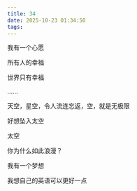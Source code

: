```yaml
---
title: 34
date: 2025-10-23 01:34:50
tags:
---
```


我有一个心愿

所有人的幸福

世界只有幸福

……

天空，星空，令人流连忘返，空，就是无极限

好想坠入太空

太空

你为什么如此浪漫？

我有一个梦想

我想自己的英语可以更好一点

